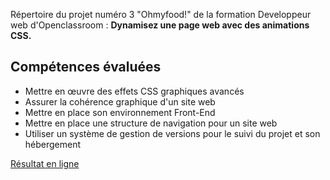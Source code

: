 Répertoire du projet numéro 3 "Ohmyfood!" de la formation Developpeur web d'Openclassroom : **Dynamisez une page web avec des animations CSS.**

## Compétences évaluées

- Mettre en œuvre des effets CSS graphiques avancés
- Assurer la cohérence graphique d'un site web
- Mettre en place son environnement Front-End
- Mettre en place une structure de navigation pour un site web
- Utiliser un système de gestion de versions pour le suivi du projet et son hébergement

[Résultat en ligne](https://modevsome.github.io/mickaelouthier-ocr-p3/)